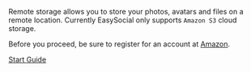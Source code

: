 Remote storage allows you to store your photos, avatars and files on a remote location. Currently EasySocial only supports `Amazon S3` cloud storage.

Before you proceed, be sure to register for an account at [Amazon](http://amazon.com/s3/).

<a href="/administrators/remote_storage/setup_amazon" class="btn btn-primary">Start Guide</a>